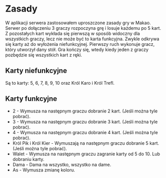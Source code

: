 # Zasady

W aplikacji serwera zastosowałem uproszczone zasady gry w Makao.
Serwer po dołączeniu 3 graczy rozpoczyna grę i losuje każdemu po 5 kart. Z pozostałych kart wykłada się pierwszą w sposób widoczny dla wszystkich graczy,
lecz nie może być to karta funkcyjna. Zwykle odkrywa się karty aż do wyłożenia niefunkcyjnej. Pierwszy ruch wykonuje gracz, który utworzył dany stół.
Gra kończy się, wtedy kiedy jeden z graczy pozbędzie się wszystkich kart z ręki.

## Karty niefunkcyjne
Są to karty: 5, 6, 7, 8, 9, 10 oraz Król Karo i Król Trefl.

## Karty funkcyjne
* 2 - Wymusza na następnym graczu dobranie 2 kart. (Jeśli można tyle pobrać).
* 3 - Wymusza na następnym graczu dobranie 3 kart. (Jeśli można tyle pobrać).
* 4 - Wymusza na następnym graczu dobranie 4 kart. (Jeśli można tyle pobrać).
* Król Pik i Król Kier - Wymuszają na następnym graczu dobranie 5 kart. (Jeśli można tyle pobrać).
* Walet - Wymusza na następnym graczu zagranie karty od 5 do 10. Lub dobraniu karty.
* Dama - Dama na wszystko, wszystko na dame.
* As - Wymusza zmianę koloru.

